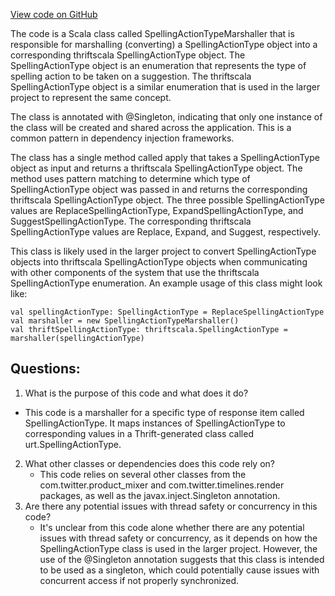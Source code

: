 [View code on GitHub](https://github.com/misbahsy/the-algorithm/product-mixer/core/src/main/scala/com/twitter/product_mixer/core/functional_component/marshaller/response/urt/item/suggestion/SpellingActionTypeMarshaller.scala)

The code is a Scala class called SpellingActionTypeMarshaller that is responsible for marshalling (converting) a SpellingActionType object into a corresponding thriftscala SpellingActionType object. The SpellingActionType object is an enumeration that represents the type of spelling action to be taken on a suggestion. The thriftscala SpellingActionType object is a similar enumeration that is used in the larger project to represent the same concept.

The class is annotated with @Singleton, indicating that only one instance of the class will be created and shared across the application. This is a common pattern in dependency injection frameworks.

The class has a single method called apply that takes a SpellingActionType object as input and returns a thriftscala SpellingActionType object. The method uses pattern matching to determine which type of SpellingActionType object was passed in and returns the corresponding thriftscala SpellingActionType object. The three possible SpellingActionType values are ReplaceSpellingActionType, ExpandSpellingActionType, and SuggestSpellingActionType. The corresponding thriftscala SpellingActionType values are Replace, Expand, and Suggest, respectively.

This class is likely used in the larger project to convert SpellingActionType objects into thriftscala SpellingActionType objects when communicating with other components of the system that use the thriftscala SpellingActionType enumeration. An example usage of this class might look like:

```
val spellingActionType: SpellingActionType = ReplaceSpellingActionType
val marshaller = new SpellingActionTypeMarshaller()
val thriftSpellingActionType: thriftscala.SpellingActionType = marshaller(spellingActionType)
```
## Questions: 
 1. What is the purpose of this code and what does it do?
   - This code is a marshaller for a specific type of response item called SpellingActionType. It maps instances of SpellingActionType to corresponding values in a Thrift-generated class called urt.SpellingActionType.
2. What other classes or dependencies does this code rely on?
   - This code relies on several other classes from the com.twitter.product_mixer and com.twitter.timelines.render packages, as well as the javax.inject.Singleton annotation.
3. Are there any potential issues with thread safety or concurrency in this code?
   - It's unclear from this code alone whether there are any potential issues with thread safety or concurrency, as it depends on how the SpellingActionType class is used in the larger project. However, the use of the @Singleton annotation suggests that this class is intended to be used as a singleton, which could potentially cause issues with concurrent access if not properly synchronized.